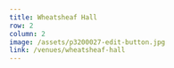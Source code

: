 ```yaml
---
title: Wheatsheaf Hall
row: 2
column: 2
image: /assets/p3200027-edit-button.jpg
link: /venues/wheatsheaf-hall
---
```

